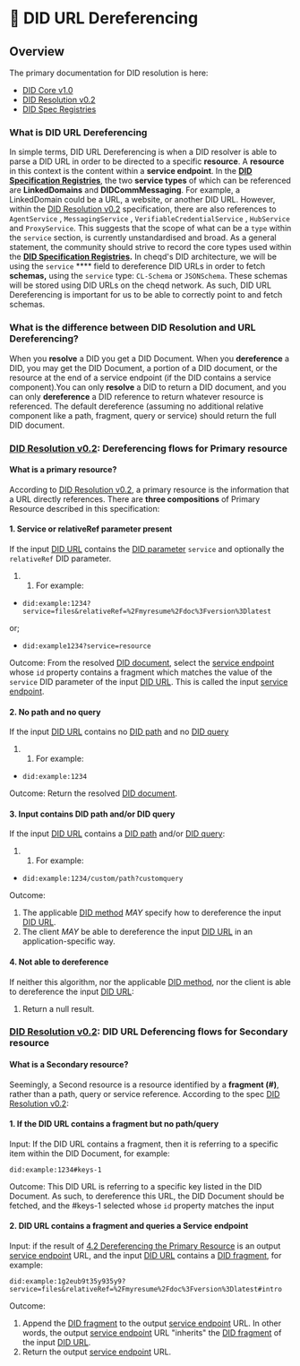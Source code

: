 # 🔀 DID URL Dereferencing

## Overview

The primary documentation for DID resolution is here:

* [DID Core v1.0](https://www.w3.org/TR/did-core/)
* [DID Resolution v0.2](https://w3c-ccg.github.io/did-resolution/)
* [DID Spec Registries](https://www.w3.org/TR/did-spec-registries/)

### What is DID URL Dereferencing

In simple terms, DID URL Dereferencing is when a DID resolver is able to parse a DID URL in order to be directed to a specific **resource**. A **resource** in this context is the content within a **service endpoint**. In the [**DID Specification Registries**](https://www.w3.org/TR/did-spec-registries/), the two **service types** of which can be referenced are **LinkedDomains** and **DIDCommMessaging**. For example, a LinkedDomain could be a URL, a website, or another DID URL. However, within the [DID Resolution v0.2](https://w3c-ccg.github.io/did-resolution/) specification, there are also references to `AgentService` , `MessagingService` , `VerifiableCredentialService` , `HubService` and `ProxyService`. This suggests that the scope of what can be a `type` within the `service` section, is currently unstandardised and broad. As a general statement, the community should strive to record the core types used within the [**DID Specification Registries**](https://www.w3.org/TR/did-spec-registries/)**.** In cheqd's DID architecture, we will be using the `service` **** field to dereference DID URLs in order to fetch **schemas,** using the `service` type: `CL-Schema` or `JSONSchema`. These schemas will be stored using DID URLs on the cheqd network. As such, DID URL Dereferencing is important for us to be able to correctly point to and fetch schemas.

### What is the difference between DID Resolution and URL Dereferencing?

When you **resolve** a DID you get a DID Document. When you **dereference** a DID, you may get the DID Document, a portion of a DID document, or the resource at the end of a service endpoint (if the DID contains a service component).You can only **resolve** a DID to return a DID document, and you can only **dereference** a DID reference to return whatever resource is referenced. The default dereference (assuming no additional relative component like a path, fragment, query or service) should return the full DID document.

### [DID Resolution v0.2](https://w3c-ccg.github.io/did-resolution/): Dereferencing flows for Primary resource

#### What is a primary resource?

According to [DID Resolution v0.2](https://w3c-ccg.github.io/did-resolution/), a primary resource is the information that a URL directly references. There are **three compositions** of Primary Resource described in this specification:

#### 1. Service or relativeRef parameter present

If the input [DID URL](https://w3c-ccg.github.io/did-resolution/#dfn-did-url) contains the [DID parameter](https://www.w3.org/TR/did-core/#did-parameters) `service` and optionally the `relativeRef` DID parameter.

1.
   1. For example:

* ```
  did:example:1234?service=files&relativeRef=%2Fmyresume%2Fdoc%3Fversion%3Dlatest
  ```

or;

* ```
  did:example1234?service=resource
  ```

Outcome: From the resolved [DID document](https://w3c-ccg.github.io/did-resolution/#dfn-did-document), select the [service endpoint](https://w3c-ccg.github.io/did-resolution/#service-endpoint-construction) whose `id` property contains a fragment which matches the value of the `service` DID parameter of the input [DID URL](https://w3c-ccg.github.io/did-resolution/#dfn-did-url). This is called the input [service endpoint](https://w3c-ccg.github.io/did-resolution/#dfn-service-endpoint).

#### 2. No path and no query

If the input [DID URL](https://w3c-ccg.github.io/did-resolution/#dfn-did-url) contains no [DID path](https://w3c-ccg.github.io/did-resolution/#dfn-did-path) and no [DID query](https://w3c-ccg.github.io/did-resolution/#dfn-did-query)

1.
   1. For example:

* ```
  did:example:1234
  ```

Outcome: Return the resolved [DID document](https://w3c-ccg.github.io/did-resolution/#dfn-did-document).

#### 3. Input contains DID path and/or DID query

If the input [DID URL](https://w3c-ccg.github.io/did-resolution/#dfn-did-url) contains a [DID path](https://w3c-ccg.github.io/did-resolution/#dfn-did-path) and/or [DID query](https://w3c-ccg.github.io/did-resolution/#dfn-did-query):

1.
   1. For example:

* ```
  did:example:1234/custom/path?customquery
  ```

Outcome:

1. The applicable [DID method](https://w3c-ccg.github.io/did-resolution/#dfn-method) _MAY_ specify how to dereference the input [DID URL](https://w3c-ccg.github.io/did-resolution/#dfn-did-url).
2. The client _MAY_ be able to dereference the input [DID URL](https://w3c-ccg.github.io/did-resolution/#dfn-did-url) in an application-specific way.

#### 4. Not able to dereference

If neither this algorithm, nor the applicable [DID method](https://w3c-ccg.github.io/did-resolution/#dfn-method), nor the client is able to dereference the input [DID URL](https://w3c-ccg.github.io/did-resolution/#dfn-did-url):

1. Return a null result.

### [DID Resolution v0.2](https://w3c-ccg.github.io/did-resolution/): DID URL Deferencing flows for Secondary resource

#### What is a Secondary resource?

Seemingly, a Second resource is a resource identified by a **fragment (#)**, rather than a path, query or service reference. According to the spec [DID Resolution v0.2](https://w3c-ccg.github.io/did-resolution/):

#### 1. If the DID URL contains a fragment but no path/query

Input: If the DID URL contains a fragment, then it is referring to a specific item within the DID Document, for example:

```
did:example:1234#keys-1
```

Outcome: This DID URL is referring to a specific key listed in the DID Document. As such, to dereference this URL, the DID Document should be fetched, and the #keys-1 selected whose `id` property matches the input

#### 2. DID URL contains a fragment and queries a Service endpoint

Input: if the result of [4.2 Dereferencing the Primary Resource](https://w3c-ccg.github.io/did-resolution/#dereferencing-algorithm-primary) is an output [service endpoint](https://w3c-ccg.github.io/did-resolution/#dfn-service-endpoint) URL, and the input [DID URL](https://w3c-ccg.github.io/did-resolution/#dfn-did-url) contains a [DID fragment](https://w3c-ccg.github.io/did-resolution/#dfn-did-fragment), for example:

```
did:example:1g2eub9t35y935y9?service=files&relativeRef=%2Fmyresume%2Fdoc%3Fversion%3Dlatest#intro
```

Outcome:

1. Append the [DID fragment](https://w3c-ccg.github.io/did-resolution/#dfn-did-fragment) to the output [service endpoint](https://w3c-ccg.github.io/did-resolution/#dfn-service-endpoint) URL. In other words, the output [service endpoint](https://w3c-ccg.github.io/did-resolution/#dfn-service-endpoint) URL "inherits" the [DID fragment](https://w3c-ccg.github.io/did-resolution/#dfn-did-fragment) of the input [DID URL](https://w3c-ccg.github.io/did-resolution/#dfn-did-url).
2. Return the output [service endpoint](https://w3c-ccg.github.io/did-resolution/#dfn-service-endpoint) URL.
